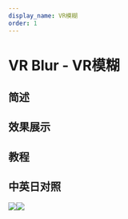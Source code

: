 ```yaml
---
display_name: VR模糊
order: 1
---
```


# VR Blur - VR模糊

## 简述

## 效果展示

## 教程

## 中英日对照

![](https://mir.yuelili.com/user/AE/effects/AE-Effects-Immersive-Video-VR_Blur.png)![](https://mir.yuelili.com/user/AE/effects/AE-Effects-Immersive-Video-VR_Blur_cn.png)

